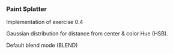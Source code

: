 ### Paint Splatter
Implementation of exercise 0.4

Gaussian distribution for distance from center & color Hue (HSB).

Default blend mode (BLEND)